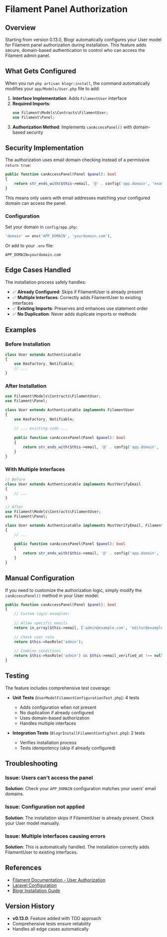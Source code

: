 # Filament Panel Authorization

## Overview

Starting from version 0.13.0, Blogr automatically configures your User model for Filament panel authorization during installation. This feature adds secure, domain-based authentication to control who can access the Filament admin panel.

## What Gets Configured

When you run `php artisan blogr:install`, the command automatically modifies your `app/Models/User.php` file to add:

1. **Interface Implementation**: Adds `FilamentUser` interface
2. **Required Imports**:
   ```php
   use Filament\Models\Contracts\FilamentUser;
   use Filament\Panel;
   ```
3. **Authorization Method**: Implements `canAccessPanel()` with domain-based security

## Security Implementation

The authorization uses email domain checking instead of a permissive `return true`:

```php
public function canAccessPanel(Panel $panel): bool
{
    return str_ends_with($this->email, '@' . config('app.domain', 'example.com'));
}
```

This means only users with email addresses matching your configured domain can access the panel.

### Configuration

Set your domain in `config/app.php`:

```php
'domain' => env('APP_DOMAIN', 'yourdomain.com'),
```

Or add to your `.env` file:

```env
APP_DOMAIN=yourdomain.com
```

## Edge Cases Handled

The installation process safely handles:

- ✅ **Already Configured**: Skips if FilamentUser is already present
- ✅ **Multiple Interfaces**: Correctly adds FilamentUser to existing interfaces
- ✅ **Existing Imports**: Preserves and enhances use statement order
- ✅ **No Duplication**: Never adds duplicate imports or methods

## Examples

### Before Installation
```php
class User extends Authenticatable
{
    use HasFactory, Notifiable;
    // ...
}
```

### After Installation
```php
use Filament\Models\Contracts\FilamentUser;
use Filament\Panel;

class User extends Authenticatable implements FilamentUser
{
    use HasFactory, Notifiable;
    
    // ... existing code ...
    
    public function canAccessPanel(Panel $panel): bool
    {
        return str_ends_with($this->email, '@' . config('app.domain', 'example.com'));
    }
}
```

### With Multiple Interfaces
```php
// Before
class User extends Authenticatable implements MustVerifyEmail
{
    // ...
}

// After
use Filament\Models\Contracts\FilamentUser;
use Filament\Panel;

class User extends Authenticatable implements MustVerifyEmail, FilamentUser
{
    // ...
    
    public function canAccessPanel(Panel $panel): bool
    {
        return str_ends_with($this->email, '@' . config('app.domain', 'example.com'));
    }
}
```

## Manual Configuration

If you need to customize the authorization logic, simply modify the `canAccessPanel()` method in your User model:

```php
public function canAccessPanel(Panel $panel): bool
{
    // Custom logic examples:
    
    // Allow specific emails
    return in_array($this->email, ['admin@example.com', 'editor@example.com']);
    
    // Check user role
    return $this->hasRole('admin');
    
    // Combine conditions
    return $this->hasRole('admin') && $this->email_verified_at !== null;
}
```

## Testing

The feature includes comprehensive test coverage:

- **Unit Tests** (`UserModelFilamentConfigurationTest.php`): 4 tests
  - Adds configuration when not present
  - No duplication if already configured
  - Uses domain-based authorization
  - Handles multiple interfaces

- **Integration Tests** (`BlogrInstallFilamentConfigTest.php`): 2 tests
  - Verifies installation process
  - Tests idempotency (skip if already configured)

## Troubleshooting

### Issue: Users can't access the panel
**Solution**: Check your `APP_DOMAIN` configuration matches your users' email domains.

### Issue: Configuration not applied
**Solution**: The installation skips if FilamentUser is already present. Check your User model manually.

### Issue: Multiple interfaces causing errors
**Solution**: This is automatically handled. The installation correctly adds FilamentUser to existing interfaces.

## References

- [Filament Documentation - User Authorization](https://filamentphp.com/docs/4.x/users/overview#authorizing-access-to-the-panel)
- [Laravel Configuration](https://laravel.com/docs/configuration)
- [Blogr Installation Guide](README.md#installation)

## Version History

- **v0.13.0**: Feature added with TDD approach
- Comprehensive tests ensure reliability
- Handles all edge cases automatically

